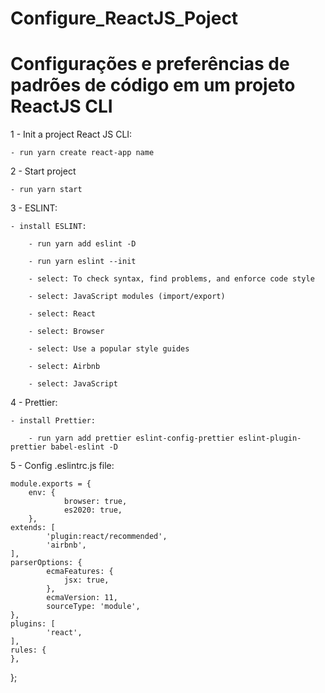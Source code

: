 # Configure_ReactJS_Poject
Configurações e preferências de padrões de código em um projeto ReactJS CLI
================================================================================================================================================
1 - Init a project React JS CLI:
	
	- run yarn create react-app name
	
2 - Start project

	- run yarn start

3 - ESLINT:
	
	- install ESLINT:

		- run yarn add eslint -D

		- run yarn eslint --init

		- select: To check syntax, find problems, and enforce code style

		- select: JavaScript modules (import/export)

		- select: React

		- select: Browser

		- select: Use a popular style guides

		- select: Airbnb

		- select: JavaScript
		
4 - Prettier:

	- install Prettier:
	
		- run yarn add prettier eslint-config-prettier eslint-plugin-prettier babel-eslint -D
		
5 - Config .eslintrc.js file:

	module.exports = {
  		env: {
    			browser: true,
    			es2020: true,
  		},
  	extends: [
    		'plugin:react/recommended',
    		'airbnb',
  	],
  	parserOptions: {
    		ecmaFeatures: {
      			jsx: true,
    		},
    		ecmaVersion: 11,
    		sourceType: 'module',
  	},
  	plugins: [
    		'react',
  	],
  	rules: {
  	},
};
